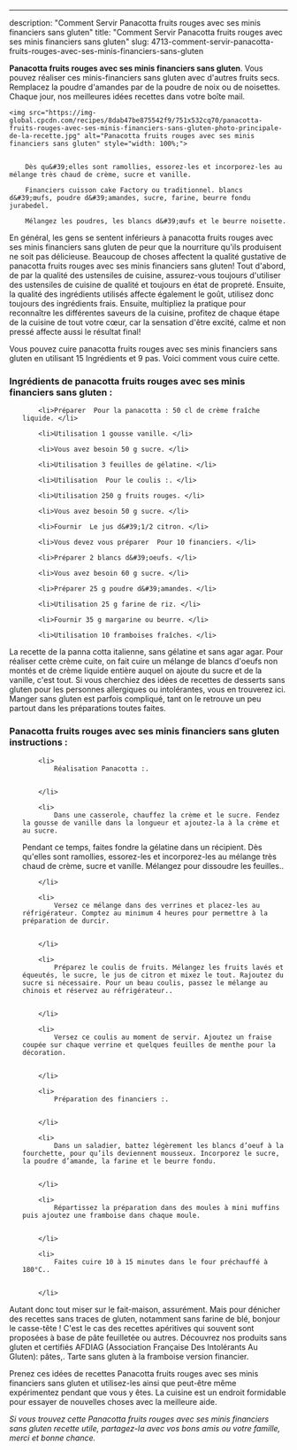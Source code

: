 ---
description: "Comment Servir Panacotta fruits rouges avec ses minis financiers sans gluten"
title: "Comment Servir Panacotta fruits rouges avec ses minis financiers sans gluten"
slug: 4713-comment-servir-panacotta-fruits-rouges-avec-ses-minis-financiers-sans-gluten

<p>
	<strong>Panacotta fruits rouges avec ses minis financiers sans gluten</strong>. 
	Vous pouvez réaliser ces minis-financiers sans gluten avec d&#39;autres fruits secs. Remplacez la poudre d&#39;amandes par de la poudre de noix ou de noisettes. Chaque jour, nos meilleures idées recettes dans votre boîte mail.
</p>
<p>
	
	<img src="https://img-global.cpcdn.com/recipes/8dab47be875542f9/751x532cq70/panacotta-fruits-rouges-avec-ses-minis-financiers-sans-gluten-photo-principale-de-la-recette.jpg" alt="Panacotta fruits rouges avec ses minis financiers sans gluten" style="width: 100%;">
	
	
		Dès qu&#39;elles sont ramollies, essorez-les et incorporez-les au mélange très chaud de crème, sucre et vanille.
	
		Financiers cuisson cake Factory ou traditionnel. blancs d&#39;œufs, poudre d&#39;amandes, sucre, farine, beurre fondu jurabedel.
	
		Mélangez les poudres, les blancs d&#39;œufs et le beurre noisette.
	
</p>

En général, les gens se sentent inférieurs à panacotta fruits rouges avec ses minis financiers sans gluten de peur que la nourriture qu'ils produisent ne soit pas délicieuse. Beaucoup de choses affectent la qualité gustative de panacotta fruits rouges avec ses minis financiers sans gluten! Tout d'abord, de par la qualité des ustensiles de cuisine, assurez-vous toujours d'utiliser des ustensiles de cuisine de qualité et toujours en état de propreté. Ensuite, la qualité des ingrédients utilisés affecte également le goût, utilisez donc toujours des ingrédients frais. Ensuite, multipliez la pratique pour reconnaître les différentes saveurs de la cuisine, profitez de chaque étape de la cuisine de tout votre cœur, car la sensation d'être excité, calme et non pressé affecte aussi le résultat final!

<!--inarticleads1-->

Vous pouvez cuire panacotta fruits rouges avec ses minis financiers sans gluten en utilisant 15 Ingrédients et 9 pas. Voici comment vous cuire cette.

<h3>Ingrédients de panacotta fruits rouges avec ses minis financiers sans gluten :</h3>

<ol>
	
		<li>Préparer  Pour la panacotta : 50 cl de crème fraîche liquide. </li>
	
		<li>Utilisation 1 gousse vanille. </li>
	
		<li>Vous avez besoin 50 g sucre. </li>
	
		<li>Utilisation 3 feuilles de gélatine. </li>
	
		<li>Utilisation  Pour le coulis :. </li>
	
		<li>Utilisation 250 g fruits rouges. </li>
	
		<li>Vous avez besoin 50 g sucre. </li>
	
		<li>Fournir  Le jus d&#39;1/2 citron. </li>
	
		<li>Vous devez vous préparer  Pour 10 financiers. </li>
	
		<li>Préparer 2 blancs d&#39;oeufs. </li>
	
		<li>Vous avez besoin 60 g sucre. </li>
	
		<li>Préparer 25 g poudre d&#39;amandes. </li>
	
		<li>Utilisation 25 g farine de riz. </li>
	
		<li>Fournir 35 g margarine ou beurre. </li>
	
		<li>Utilisation 10 framboises fraîches. </li>
	
</ol>

La recette de la panna cotta italienne, sans gélatine et sans agar agar. Pour réaliser cette crème cuite, on fait cuire un mélange de blancs d&#39;oeufs non montés et de crème liquide entière auquel on ajoute du sucre et de la vanille, c&#39;est tout. Si vous cherchiez des idées de recettes de desserts sans gluten pour les personnes allergiques ou intolérantes, vous en trouverez ici. Manger sans gluten est parfois compliqué, tant on le retrouve un peu partout dans les préparations toutes faites. 

<!--inarticleads2-->

<h3>Panacotta fruits rouges avec ses minis financiers sans gluten instructions :</h3>

<ol>
	
		<li>
			Réalisation Panacotta :.
			
			
		</li>
	
		<li>
			Dans une casserole, chauffez la crème et le sucre. Fendez la gousse de vanille dans la longueur et ajoutez-la à la crème et au sucre.
Pendant ce temps, faites fondre la gélatine dans un récipient. Dès qu&#39;elles sont ramollies, essorez-les et incorporez-les au mélange très chaud de crème, sucre et vanille. Mélangez pour dissoudre les feuilles..
			
			
		</li>
	
		<li>
			Versez ce mélange dans des verrines et placez-les au réfrigérateur. Comptez au minimum 4 heures pour permettre à la préparation de durcir.
			
			
		</li>
	
		<li>
			Préparez le coulis de fruits. Mélangez les fruits lavés et équeutés, le sucre, le jus de citron et mixez le tout. Rajoutez du sucre si nécessaire. Pour un beau coulis, passez le mélange au chinois et réservez au réfrigérateur..
			
			
		</li>
	
		<li>
			Versez ce coulis au moment de servir. Ajoutez un fraise coupée sur chaque verrine et quelques feuilles de menthe pour la décoration.
			
			
		</li>
	
		<li>
			Préparation des financiers :.
			
			
		</li>
	
		<li>
			Dans un saladier, battez légèrement les blancs d’oeuf à la fourchette, pour qu’ils deviennent mousseux. Incorporez le sucre, la poudre d’amande, la farine et le beurre fondu.
			
			
		</li>
	
		<li>
			Répartissez la préparation dans des moules à mini muffins puis ajoutez une framboise dans chaque moule.
			
			
		</li>
	
		<li>
			Faites cuire 10 à 15 minutes dans le four préchauffé à 180°C..
			
			
		</li>
	
</ol>

Autant donc tout miser sur le fait-maison, assurément. Mais pour dénicher des recettes sans traces de gluten, notamment sans farine de blé, bonjour le casse-tête ! C&#39;est le cas des recettes apéritives qui souvent sont proposées à base de pâte feuilletée ou autres. Découvrez nos produits sans gluten et certifiés AFDIAG (Association Française Des Intolérants Au Gluten): pâtes,. Tarte sans gluten à la framboise version financier. 

<!--inarticleads1-->

<p>
Prenez ces idées de recettes Panacotta fruits rouges avec ses minis financiers sans gluten et utilisez-les ainsi que peut-être même expérimentez pendant que vous y êtes. La cuisine est un endroit formidable pour essayer de nouvelles choses avec la meilleure aide.
</p>

<p>
<i>Si vous trouvez cette Panacotta fruits rouges avec ses minis financiers sans gluten recette utile, partagez-la avec vos bons amis ou votre famille, merci et bonne chance.</i>
</p>
